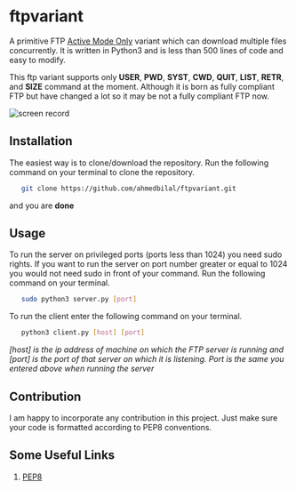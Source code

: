 # ftpvariant
A primitive FTP [Active Mode Only](https://winscp.net/eng/docs/ftp_modes) variant which can download multiple files concurrently.
It is written in Python3 and is less than 500 lines of code and easy to modify.

This ftp variant supports only **USER**,
**PWD**, **SYST**, **CWD**, **QUIT**, **LIST**, **RETR**, and **SIZE** command at the moment. Although it is born as fully
compliant FTP but have changed a lot so it may be not a fully compliant FTP now.

![screen record](https://image.ibb.co/mxkwxp/Peek_2018_08_31_10_24.gif)

## Installation
The easiest way is to clone/download the repository. Run the following command on your terminal to clone the repository.

```bash
   git clone https://github.com/ahmedbilal/ftpvariant.git
```
and you are **done**

## Usage
To run the server on privileged ports (ports less than 1024) you need sudo rights. If you want to run the server on port number
greater or equal to 1024 you would not need sudo in front of your command. Run the following command on your terminal.

```bash
   sudo python3 server.py [port]
```

To run the client enter the following command on your terminal.

```bash
   python3 client.py [host] [port]
```

*[host] is the ip address of machine on which the FTP server is running and [port] is the port of that server on which it
is listening. Port is the same you entered above when running the server*

## Contribution
I am happy to incorporate any contribution in this project. Just make sure your code is formatted according to PEP8 conventions.

## Some Useful Links
1. [PEP8](http://pep8.org)
